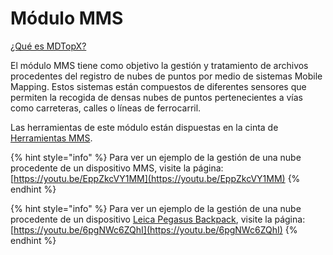 # Módulo MMS

[¿Qué es MDTopX?](../introduccion/mdtopx.md)

El módulo MMS tiene como objetivo la gestión y tratamiento de archivos procedentes del registro de nubes de puntos por medio de sistemas Mobile Mapping. Estos sistemas están compuestos de diferentes sensores que permiten la recogida de densas nubes de puntos pertenecientes a vías como carreteras, calles o líneas de ferrocarril.

Las herramientas de este módulo están dispuestas en la cinta de [Herramientas MMS](../fichas-de-herramientas/ficha-de-herramientas-mms.md).

{% hint style="info" %}
Para ver un ejemplo de la gestión de una nube procedente de un dispositivo MMS, visite la página: [https://youtu.be/EppZkcVY1MM](https://youtu.be/EppZkcVY1MM)
{% endhint %}

{% hint style="info" %}
Para ver un ejemplo de la gestión de una nube procedente de un dispositivo [Leica Pegasus Backpack](https://leica-geosystems.com/es-es/products/mobile-sensor-platforms/capture-platforms/leica-pegasus-backpack), visite la página: [https://youtu.be/6pgNWc6ZQhI](https://youtu.be/6pgNWc6ZQhI)
{% endhint %}



